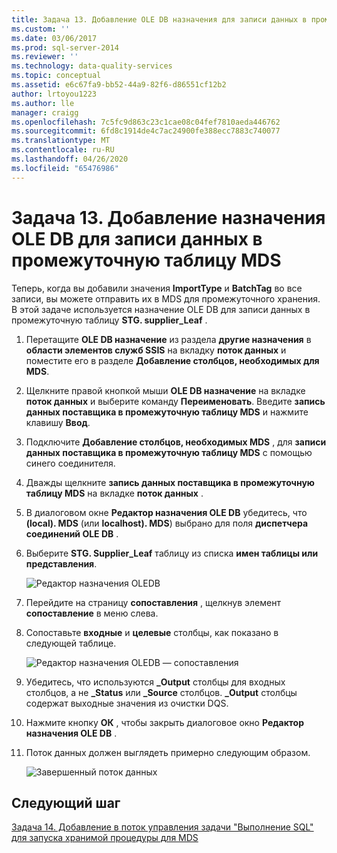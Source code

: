 ```yaml
---
title: Задача 13. Добавление OLE DB назначения для записи данных в промежуточную таблицу MDS | Документация Майкрософт
ms.custom: ''
ms.date: 03/06/2017
ms.prod: sql-server-2014
ms.reviewer: ''
ms.technology: data-quality-services
ms.topic: conceptual
ms.assetid: e6c67fa9-bb52-44a9-82f6-d86551cf12b2
author: lrtoyou1223
ms.author: lle
manager: craigg
ms.openlocfilehash: 7c5fc9d863c23c1cae08c04fef7810aeda446762
ms.sourcegitcommit: 6fd8c1914de4c7ac24900fe388ecc7883c740077
ms.translationtype: MT
ms.contentlocale: ru-RU
ms.lasthandoff: 04/26/2020
ms.locfileid: "65476986"
---
```

# <a name="task-13-adding-ole-db-destination-to-write-data-to-mds-staging-table"></a>Задача 13. Добавление назначения OLE DB для записи данных в промежуточную таблицу MDS
  Теперь, когда вы добавили значения **ImportType** и **BatchTag** во все записи, вы можете отправить их в MDS для промежуточного хранения. В этой задаче используется назначение OLE DB для записи данных в промежуточную таблицу **STG. supplier_Leaf** .  
  
1.  Перетащите **OLE DB назначение** из раздела **другие назначения** в **области элементов служб SSIS** на вкладку **поток данных** и поместите его в разделе **Добавление столбцов, необходимых для MDS**.  
  
2.  Щелкните правой кнопкой мыши **OLE DB назначение** на вкладке **поток данных** и выберите команду **Переименовать**. Введите **запись данных поставщика в промежуточную таблицу MDS** и нажмите клавишу **Ввод**.  
  
3.  Подключите **Добавление столбцов, необходимых MDS** , для **записи данных поставщика в промежуточную таблицу MDS** с помощью синего соединителя.  
  
4.  Дважды щелкните **запись данных поставщика в промежуточную таблицу MDS** на вкладке **поток данных** .  
  
5.  В диалоговом окне **Редактор назначения OLE DB** убедитесь, что **(local). MDS** (или **localhost). MDS**) выбрано для поля **диспетчера соединений OLE DB** .  
  
6.  Выберите **STG. Supplier_Leaf** таблицу из списка **имен таблицы или представления**.  
  
     ![Редактор назначения OLEDB](../../2014/tutorials/media/et-addingoledbdestinationtowdtomdsst-01.jpg "Редактор назначения OLEDB")  
  
7.  Перейдите на страницу **сопоставления** , щелкнув элемент **сопоставление** в меню слева.  
  
8.  Сопоставьте **входные** и **целевые** столбцы, как показано в следующей таблице.  
  
     ![Редактор назначения OLEDB — сопоставления](../../2014/tutorials/media/et-addingoledbdestinationtowdtomdsst-02.jpg "Редактор назначения OLEDB — сопоставления")  
  
9. Убедитесь, что используются **_Output** столбцы для входных столбцов, а не **_Status** или **_Source** столбцов. **_Output** столбцы содержат выходные значения из очистки DQS.  
  
10. Нажмите кнопку **ОК** , чтобы закрыть диалоговое окно **Редактор назначения OLE DB** .  
  
11. Поток данных должен выглядеть примерно следующим образом.  
  
     ![Завершенный поток данных](../../2014/tutorials/media/et-addingoledbdestinationtowdtomdsst-03.jpg "Завершенный поток данных")  
  
## <a name="next-step"></a>Следующий шаг  
 [Задача 14. Добавление в поток управления задачи "Выполнение SQL" для запуска хранимой процедуры для MDS](../../2014/tutorials/task-14-add-execute-to-control-flow-run-mds-stored-procedure.md)  
  
  
